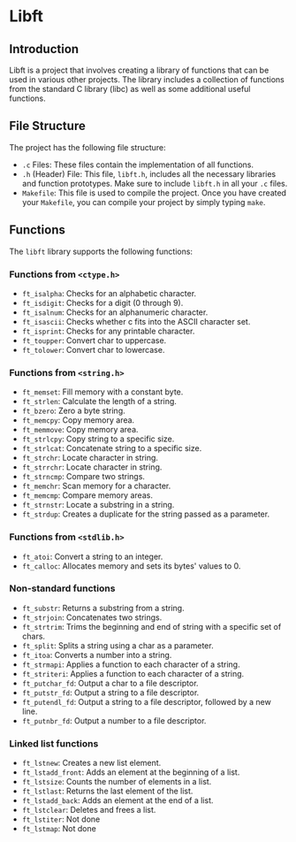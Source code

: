 # Libft

## Introduction
Libft is a project that involves creating a library of functions that can be used in various other projects. The library includes a collection of functions from the standard C library (libc) as well as some additional useful functions.

## File Structure
The project has the following file structure:

- `.c` Files: These files contain the implementation of all functions.
- `.h` (Header) File: This file, `libft.h`, includes all the necessary libraries and function prototypes. Make sure to include `libft.h` in all your `.c` files.
- `Makefile`: This file is used to compile the project. Once you have created your `Makefile`, you can compile your project by simply typing `make`.

## Functions
The `libft` library supports the following functions:

### Functions from `<ctype.h>`
- `ft_isalpha`: Checks for an alphabetic character.
- `ft_isdigit`: Checks for a digit (0 through 9).
- `ft_isalnum`: Checks for an alphanumeric character.
- `ft_isascii`: Checks whether c fits into the ASCII character set.
- `ft_isprint`: Checks for any printable character.
- `ft_toupper`: Convert char to uppercase.
- `ft_tolower`: Convert char to lowercase.

### Functions from `<string.h>`
- `ft_memset`: Fill memory with a constant byte.
- `ft_strlen`: Calculate the length of a string.
- `ft_bzero`: Zero a byte string.
- `ft_memcpy`: Copy memory area.
- `ft_memmove`: Copy memory area.
- `ft_strlcpy`: Copy string to a specific size.
- `ft_strlcat`: Concatenate string to a specific size.
- `ft_strchr`: Locate character in string.
- `ft_strrchr`: Locate character in string.
- `ft_strncmp`: Compare two strings.
- `ft_memchr`: Scan memory for a character.
- `ft_memcmp`: Compare memory areas.
- `ft_strnstr`: Locate a substring in a string.
- `ft_strdup`: Creates a duplicate for the string passed as a parameter.

### Functions from `<stdlib.h>`
- `ft_atoi`: Convert a string to an integer.
- `ft_calloc`: Allocates memory and sets its bytes' values to 0.

### Non-standard functions
- `ft_substr`: Returns a substring from a string.
- `ft_strjoin`: Concatenates two strings.
- `ft_strtrim`: Trims the beginning and end of string with a specific set of chars.
- `ft_split`: Splits a string using a char as a parameter.
- `ft_itoa`: Converts a number into a string.
- `ft_strmapi`: Applies a function to each character of a string.
- `ft_striteri`: Applies a function to each character of a string.
- `ft_putchar_fd`: Output a char to a file descriptor.
- `ft_putstr_fd`: Output a string to a file descriptor.
- `ft_putendl_fd`: Output a string to a file descriptor, followed by a new line.
- `ft_putnbr_fd`: Output a number to a file descriptor.

### Linked list functions
- `ft_lstnew`: Creates a new list element.
- `ft_lstadd_front`: Adds an element at the beginning of a list.
- `ft_lstsize`: Counts the number of elements in a list.
- `ft_lstlast`: Returns the last element of the list.
- `ft_lstadd_back`: Adds an element at the end of a list.
- `ft_lstclear`: Deletes and frees a list.
- `ft_lstiter`: Not done
- `ft_lstmap`: Not done
